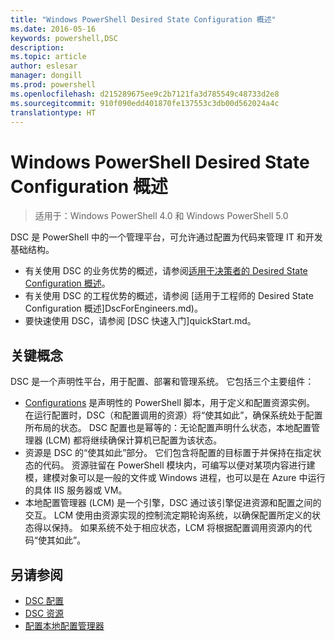 ```yaml
---
title: "Windows PowerShell Desired State Configuration 概述"
ms.date: 2016-05-16
keywords: powershell,DSC
description: 
ms.topic: article
author: eslesar
manager: dongill
ms.prod: powershell
ms.openlocfilehash: d215289675ee9c2b7121fa3d785549c48733d2e8
ms.sourcegitcommit: 910f090edd401870fe137553c3db00d562024a4c
translationtype: HT
---
```

# <a name="windows-powershell-desired-state-configuration-overview"></a>Windows PowerShell Desired State Configuration 概述 

> 适用于：Windows PowerShell 4.0 和 Windows PowerShell 5.0

DSC 是 PowerShell 中的一个管理平台，可允许通过配置为代码来管理 IT 和开发基础结构。

- 有关使用 DSC 的业务优势的概述，请参阅[适用于决策者的 Desired State Configuration 概述](decisionMaker.md)。
- 有关使用 DSC 的工程优势的概述，请参阅 [适用于工程师的 Desired State Configuration 概述]DscForEngineers.md)。
- 要快速使用 DSC，请参阅 [DSC 快速入门]quickStart.md。

## <a name="key-concepts"></a>关键概念

DSC 是一个声明性平台，用于配置、部署和管理系统。 它包括三个主要组件：

- [Configurations](configurations.md) 是声明性的 PowerShell 脚本，用于定义和配置资源实例。
    在运行配置时，DSC（和配置调用的资源）将“使其如此”，确保系统处于配置所布局的状态。 
    DSC 配置也是幂等的：无论配置声明什么状态，本地配置管理器 (LCM) 都将继续确保计算机已配置为该状态。
- 资源是 DSC 的“使其如此”部分。 它们包含将配置的目标置于并保持在指定状态的代码。 
    资源驻留在 PowerShell 模块内，可编写以便对某项内容进行建模，建模对象可以是一般的文件或 Windows 进程，也可以是在 Azure 中运行的具体 IIS 服务器或 VM。
- 本地配置管理器 (LCM) 是一个引擎，DSC 通过该引擎促进资源和配置之间的交互。 
    LCM 使用由资源实现的控制流定期轮询系统，以确保配置所定义的状态得以保持。 
    如果系统不处于相应状态，LCM 将根据配置调用资源内的代码“使其如此”。 

## <a name="see-also"></a>另请参阅

- [DSC 配置](configurations.md)
- [DSC 资源](resources.md)
- [配置本地配置管理器](metaConfig.md)


